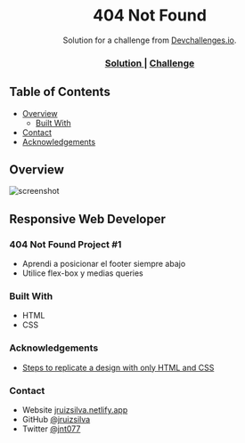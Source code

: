 <!-- Please update value in the {}  -->

<h1 align="center">404 Not Found</h1>

<div align="center">
   Solution for a challenge from  <a href="http://devchallenges.io" target="_blank">Devchallenges.io</a>.
</div>

<div align="center">
  <h3>
    <a href="https://devchallenges-project-1.netlify.app/">
      Solution
    </a>
    <span> | </span>
    <a href="https://devchallenges.io/challenges/wBunSb7FPrIepJZAg0sY">
      Challenge
    </a>
  </h3>
</div>

<!-- TABLE OF CONTENTS -->

## Table of Contents

- [Overview](#overview)
  - [Built With](#built-with)
- [Contact](#contact)
- [Acknowledgements](#acknowledgements)

<!-- OVERVIEW -->

## Overview

![screenshot](https://i.ibb.co/sQKCZ87/Not-Found-Challenge.png)

## Responsive Web Developer

### 404 Not Found Project #1

- Aprendi a posicionar el footer siempre abajo
- Utilice flex-box y medias queries

### Built With

<!-- This section should list any major frameworks that you built your project using. Here are a few examples.-->

- HTML
- CSS

### Acknowledgements

<!-- This section should list any articles or add-ons/plugins that helps you to complete the project. This is optional but it will help you in the future. For exmpale -->

- [Steps to replicate a design with only HTML and CSS](https://devchallenges-blogs.web.app/how-to-replicate-design/)

### Contact

- Website [jruizsilva.netlify.app](https://jruizsilva.netlify.app)
- GitHub [@jruizsilva](https://github.com/jruizsilva)
- Twitter [@jnt077](https://twitter.com/jnt077)
